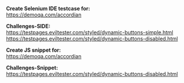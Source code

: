 **Create Selenium IDE testcase for:** <br>
https://demoqa.com/accordian<br>

**Challenges-SIDE:** <br>
https://testpages.eviltester.com/styled/dynamic-buttons-simple.html<br>
https://testpages.eviltester.com/styled/dynamic-buttons-disabled.html<br>

**Create JS snippet for:** <br>
https://demoqa.com/accordian<br>

**Challenges-Snippet:**<br>
https://testpages.eviltester.com/styled/dynamic-buttons-disabled.html<br>

